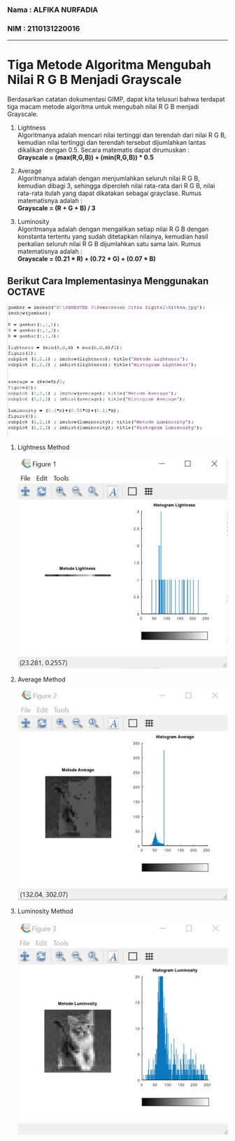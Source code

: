 ### Nama : ALFIKA NURFADIA
### NIM : 2110131220016
---
# Tiga Metode Algoritma Mengubah Nilai R G B Menjadi Grayscale

Berdasarkan catatan dokumentasi GIMP, dapat kita telusuri bahwa terdapat tiga macam metode algoritma untuk mengubah nilai R G B menjadi Grayscale.

1. Lightness <br>
    Algoritmanya adalah mencari nilai tertinggi dan terendah dari nilai R G B, kemudian nilai tertinggi dan terendah tersebut dijumlahkan lantas dikalikan dengan 0.5. Secara matematis dapat dirumuskan : <br>
    **Grayscale = (max(R,G,B)) + (min(R,G,B)) * 0.5**


2. Average <br>
    Algoritmanya adalah dengan menjumlahkan seluruh nilai R G B, kemudian dibagi 3, sehingga diperoleh nilai rata-rata dari R G B, nilai rata-rata itulah yang dapat dikatakan sebagai grayclase. Rumus matematisnya adalah : <br>
    **Grayscale = (R + G + B) / 3**


3. Luminosity <br>
    Algoritmanya adalah dengan mengalikan setiap nilai R G B dengan konstanta tertentu yang sudah ditetapkan nilainya, kemudian hasil perkalian seluruh nilai R G B dijumlahkan satu sama lain. Rumus matematisnya adalah : <br>
    **Grayscale = (0.21 * R) + (0.72 * G) + (0.07 * B)**



## Berikut Cara Implementasinya Menggunakan OCTAVE
<p align="center"><img src="img/grayscale.JPG">

1. Lightness Method
    <p align="center"><img src="img/lightness.JPG">
1. Average Method
    <p align="center"><img src="img/average.JPG">
1. Luminosity Method
    <p align="center"><img src="img/luminosity.JPG">


